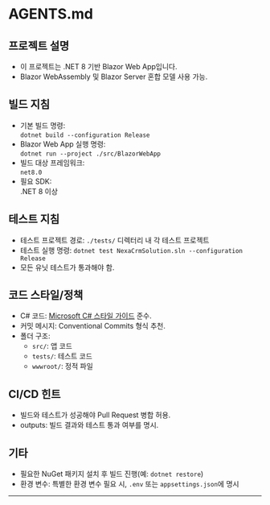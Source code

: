 # AGENTS.md

## 프로젝트 설명
- 이 프로젝트는 .NET 8 기반 Blazor Web App입니다.
- Blazor WebAssembly 및 Blazor Server 혼합 모델 사용 가능.

## 빌드 지침
- 기본 빌드 명령:  
  `dotnet build --configuration Release`
- Blazor Web App 실행 명령:  
  `dotnet run --project ./src/BlazorWebApp`
- 빌드 대상 프레임워크:  
  `net8.0`
- 필요 SDK:  
  .NET 8 이상

## 테스트 지침
- 테스트 프로젝트 경로: `./tests/` 디렉터리 내 각 테스트 프로젝트
- 테스트 실행 명령:
  `dotnet test NexaCrmSolution.sln --configuration Release`
- 모든 유닛 테스트가 통과해야 함.

## 코드 스타일/정책
- C# 코드: [Microsoft C# 스타일 가이드](https://learn.microsoft.com/ko-kr/dotnet/csharp/fundamentals/coding-style) 준수.
- 커밋 메시지: Conventional Commits 형식 추천.
- 폴더 구조:
    - `src/`: 앱 코드
    - `tests/`: 테스트 코드
    - `wwwroot/`: 정적 파일

## CI/CD 힌트
- 빌드와 테스트가 성공해야 Pull Request 병합 허용.
- outputs: 빌드 결과와 테스트 통과 여부를 명시.

## 기타
- 필요한 NuGet 패키지 설치 후 빌드 진행(예: `dotnet restore`)
- 환경 변수: 특별한 환경 변수 필요 시, `.env` 또는 `appsettings.json`에 명시

---
